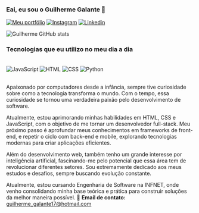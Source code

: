 ### Eai, eu sou o Guilherme Galante 🤙

[![Meu portfólio](https://img.shields.io/badge/website-000000?style=for-the-badge&logo=About.me&logoColor=white)](https://portfolio-pessoal-infnet.vercel.app/) [![Instagram](https://img.shields.io/badge/Instagram-E4405F?style=for-the-badge&logo=instagram&logoColor=white)](https://www.instagram.com/guilherme_galante17/)
[![Linkedin](https://img.shields.io/badge/LinkedIn-0077B5?style=for-the-badge&logo=linkedin&logoColor=white)](https://www.linkedin.com/in/guilherme-galante-368365299/)

![Guilherme GitHub stats](https://github-readme-stats.vercel.app/api?username=GuilhermeGalante&show_icons=true&theme=onedark)

### Tecnologias que eu utilizo no meu dia a dia  

<div style="display: inline_block"><br/>
    <img align="center" alt="JavaScript" src="https://img.shields.io/badge/JavaScript-F7DF1E?style=for-the-badge&logo=javascript&logoColor=black"/>
    <img align="center" alt="HTML" src="https://img.shields.io/badge/HTML-E34F26?style=for-the-badge&logo=html5&logoColor=white"/>
    <img align="center" alt="CSS" src="https://img.shields.io/badge/CSS-1572B6?style=for-the-badge&logo=css3&logoColor=white"/>
    <img align="center" alt="Python" src="https://img.shields.io/badge/Python-3776AB?style=for-the-badge&logo=python&logoColor=white"/>
</div>  

<br/>

Apaixonado por computadores desde a infância, sempre tive curiosidade sobre como a tecnologia transforma o mundo. Com o tempo, essa curiosidade se tornou uma verdadeira paixão pelo desenvolvimento de software.

Atualmente, estou aprimorando minhas habilidades em HTML, CSS e JavaScript, com o objetivo de me tornar um desenvolvedor full-stack. Meu próximo passo é aprofundar meus conhecimentos em frameworks de front-end, e repetir o ciclo com back-end e mobile, explorando tecnologias modernas para criar aplicações eficientes.

Além do desenvolvimento web, também tenho um grande interesse por inteligência artificial, fascinando-me pelo potencial que essa área tem de revolucionar diferentes setores. Sou extremamente dedicado aos meus estudos e desafios, sempre buscando evolução constante.

Atualmente, estou cursando Engenharia de Software na INFNET, onde venho consolidando minha base teórica e prática para construir soluções da melhor maneira possível. 
📩 **Email de contato:** guilherme_galante17@hotmail.com 


